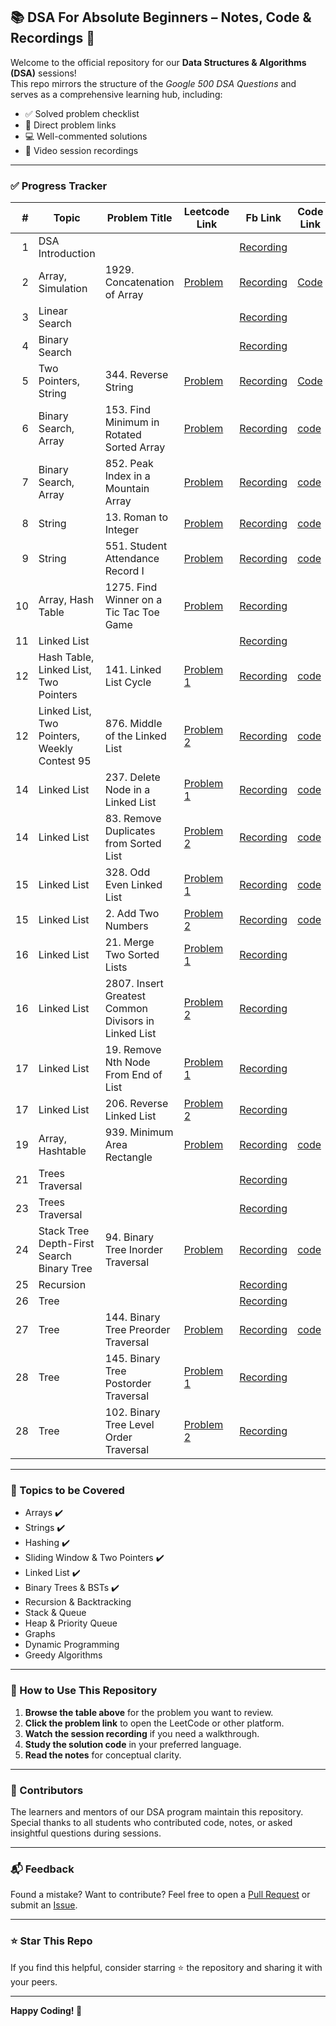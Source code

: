 ## 📚 DSA For Absolute Beginners – Notes, Code & Recordings 🎥

Welcome to the official repository for our **Data Structures & Algorithms (DSA)** sessions!  
This repo mirrors the structure of the *Google 500 DSA Questions* and serves as a comprehensive learning hub, including:

- ✅ Solved problem checklist  
- 🔗 Direct problem links  
- 💻 Well-commented solutions  
- 🎥 Video session recordings  

---

### ✅ Progress Tracker

| # | Topic     | Problem Title | Leetcode Link | Fb Link | Code Link |
|--:|-----------|---------------|--------------|--------|------|
| 1 | DSA Introduction  |       |       | [Recording](https://www.facebook.com/share/v/1CLkBVcrjB/) |       |
| 2 | Array, Simulation  | 1929. Concatenation of Array      | [Problem](https://leetcode.com/problems/concatenation-of-array/) | [Recording](https://www.facebook.com/share/v/1CKUTcYz1b/) | [Code](https://github.com/M-Hamza-Hassaan/DSA-Journey/tree/main/2058-concatenation-of-array) |
| 3 | Linear Search  |       |       | [Recording](https://www.facebook.com/share/v/1CLqpySjAJ/) |       |
| 4 | Binary Search  |       |       | [Recording](https://www.facebook.com/share/v/14FG5yGpzJx/) |       |
| 5 | Two Pointers, String  | 344. Reverse String      | [Problem](https://leetcode.com/problems/reverse-string) | [Recording](https://www.facebook.com/share/v/14DvW3jBPe1/) | [Code](https://github.com/M-Hamza-Hassaan/DSA-Journey/tree/main/0344-reverse-string) | 
| 6 | Binary Search, Array  |  153. Find Minimum in Rotated Sorted Array   | [Problem](https://leetcode.com/problems/find-minimum-in-rotated-sorted-array)      | [Recording](https://fb.watch/AZ-AJ0zB-r/) |    [code](https://github.com/M-Hamza-Hassaan/DSA-Journey/tree/main/0153-find-minimum-in-rotated-sorted-array)   |
| 7 | Binary Search, Array  |  852. Peak Index in a Mountain Array  | [Problem](https://leetcode.com/problems/peak-index-in-a-mountain-array/description/)      | [Recording](https://www.facebook.com/share/v/1DGK38YQxB/) |   [code](https://github.com/M-Hamza-Hassaan/DSA-Journey/tree/main/0882-peak-index-in-a-mountain-array)    |
| 8 | String  |  13. Roman to Integer   | [Problem](https://leetcode.com/problems/roman-to-integer/description/)      | [Recording](https://www.facebook.com/share/v/1Bw9KjGqe6/) |   [code](https://github.com/M-Hamza-Hassaan/DSA-Journey/tree/main/0013-roman-to-integer)    |
| 9 | String  |  551. Student Attendance Record I   | [Problem](https://leetcode.com/problems/student-attendance-record-i/description/)      | [Recording](https://www.facebook.com/share/v/1Cmg6WqCod/) |    [code](https://github.com/M-Hamza-Hassaan/DSA-Journey/tree/main/0551-student-attendance-record-i)   |      
| 10 | Array, Hash Table  |   1275. Find Winner on a Tic Tac Toe Game  | [Problem](https://leetcode.com/problems/find-winner-on-a-tic-tac-toe-game/description/)      | [Recording](https://www.facebook.com/share/v/1GSEpf7tCL/) |       |   
| 11 | Linked List  |     |    | [Recording](https://www.facebook.com/share/v/19gBn96qXq/) |       |   
| 12 | Hash Table, Linked List, Two Pointers  |  141. Linked List Cycle   |  [Problem 1](https://leetcode.com/problems/linked-list-cycle/description/?envType=problem-list-v2&envId=linked-list)  | [Recording](https://www.facebook.com/share/v/16hYaoj48G/) |   [code](https://github.com/M-Hamza-Hassaan/DSA-Journey/tree/main/0141-linked-list-cycle)    |   
| 12 | Linked List, Two Pointers, Weekly Contest 95  |  876. Middle of the Linked List   |  [Problem 2](https://leetcode.com/problems/middle-of-the-linked-list/description/?envType=problem-list-v2&envId=linked-list)  | [Recording](https://www.facebook.com/share/v/16hYaoj48G/) |   [code](https://github.com/M-Hamza-Hassaan/DSA-Journey/tree/main/0908-middle-of-the-linked-list)    |   
| 14 | Linked List  |  237. Delete Node in a Linked List  |  [Problem 1](https://leetcode.com/problems/delete-node-in-a-linked-list/description/)  | [Recording](https://www.facebook.com/share/v/1JXj8256Ak/) |   [code](https://github.com/M-Hamza-Hassaan/DSA-Journey/tree/main/0237-delete-node-in-a-linked-list)    |   
| 14 | Linked List  |  83. Remove Duplicates from Sorted List   |  [Problem 2](https://leetcode.com/problems/remove-duplicates-from-sorted-list/description/)  | [Recording](https://www.facebook.com/share/v/16hYaoj48G/) |   [code](https://github.com/M-Hamza-Hassaan/DSA-Journey/tree/main/0083-remove-duplicates-from-sorted-list)    |   
| 15 | Linked List  |  328. Odd Even Linked List  |  [Problem 1](https://leetcode.com/problems/odd-even-linked-list/description/)  | [Recording](https://www.facebook.com/share/v/12L9BUMSnLM/) |   [code](https://github.com/M-Hamza-Hassaan/DSA-Journey/tree/main/0328-odd-even-linked-list)    |   
| 15 | Linked List  |  2. Add Two Numbers  |  [Problem 2](https://leetcode.com/problems/add-two-numbers/description/)  | [Recording](https://www.facebook.com/share/v/12L9BUMSnLM/) |   [code](https://github.com/M-Hamza-Hassaan/DSA-Journey/tree/main/0002-add-two-numbers)    |   
| 16 | Linked List  |  21. Merge Two Sorted Lists  |  [Problem 1](https://leetcode.com/problems/merge-two-sorted-lists/description/)  | [Recording](https://www.facebook.com/share/v/177ZFeGkzR/) |       |
| 16 | Linked List  |  2807. Insert Greatest Common Divisors in Linked List  |  [Problem 2](https://leetcode.com/problems/insert-greatest-common-divisors-in-linked-list/description/)  | [Recording](https://www.facebook.com/share/v/177ZFeGkzR/) |       |
| 17 | Linked List  |  19. Remove Nth Node From End of List  |  [Problem 1](https://leetcode.com/problems/remove-nth-node-from-end-of-list/description/)  | [Recording](https://www.facebook.com/share/v/1ZNyThjnkt/) |       |
| 17 | Linked List  |  206. Reverse Linked List   |  [Problem 2](https://leetcode.com/problems/reverse-linked-list/description/)  | [Recording](https://www.facebook.com/share/v/18RAcdvbTH/) |       |
| 19 | Array, Hashtable  |  939. Minimum Area Rectangle  |  [Problem](https://leetcode.com/problems/minimum-area-rectangle/description/)  | [Recording](https://www.facebook.com/share/v/1EhHzNwDck/) |  [code](https://github.com/M-Hamza-Hassaan/DSA-Journey/tree/main/0976-minimum-area-rectangle)    |
| 21 | Trees Traversal  |    |    | [Recording](https://www.facebook.com/share/v/1FaEwRzSK1/) |     |
| 23 | Trees Traversal  |    |    | [Recording](https://www.facebook.com/share/v/174fndjq2T/) |     |
| 24 | Stack Tree Depth-First Search Binary Tree |  94. Binary Tree Inorder Traversal  |  [Problem](https://leetcode.com/problems/binary-tree-inorder-traversal/description/)  | [Recording](https://www.facebook.com/share/v/15z5PQqw9m/) | [code](https://github.com/M-Hamza-Hassaan/DSA-Journey/tree/main/0094-binary-tree-inorder-traversal)    |
| 25 | Recursion  |    |    | [Recording](https://www.facebook.com/share/v/19TjGtfxA4/) |     |
| 26 | Tree  |    |    | [Recording](https://www.facebook.com/share/v/19RafEkcKU/) |     |
| 27 | Tree  |  144. Binary Tree Preorder Traversal  |  [Problem](https://leetcode.com/problems/binary-tree-preorder-traversal/description/)    | [Recording](https://www.facebook.com/share/v/1ENfyq1aDH/) |  [code](https://github.com/M-Hamza-Hassaan/DSA-Journey/tree/main/0144-binary-tree-preorder-traversal)   |
| 28 | Tree  |  145. Binary Tree Postorder Traversal  |  [Problem 1](https://leetcode.com/problems/binary-tree-postorder-traversal/description/)    | [Recording](https://www.facebook.com/share/v/178PGYLeRL/) |     |
| 28 | Tree  |  102. Binary Tree Level Order Traversal  |  [Problem 2](https://leetcode.com/problems/binary-tree-level-order-traversal/description/)    | [Recording](https://www.facebook.com/share/v/178PGYLeRL/) |     |
---



### 🧠 Topics to be Covered

- Arrays  ✔️
- Strings  ✔️
- Hashing  ✔️
- Sliding Window & Two Pointers  ✔️
- Linked List  ✔️
- Binary Trees & BSTs  ✔️
- Recursion & Backtracking  
- Stack & Queue
- Heap & Priority Queue  
- Graphs  
- Dynamic Programming  
- Greedy Algorithms  

---

### 📌 How to Use This Repository

1. **Browse the table above** for the problem you want to review.
2. **Click the problem link** to open the LeetCode or other platform.
3. **Watch the session recording** if you need a walkthrough.
4. **Study the solution code** in your preferred language.
5. **Read the notes** for conceptual clarity.

---

### 🙌 Contributors

The learners and mentors of our DSA program maintain this repository.  
Special thanks to all students who contributed code, notes, or asked insightful questions during sessions.

---

### 📬 Feedback

Found a mistake? Want to contribute? Feel free to open a [Pull Request](https://github.com/M-Hamza-Hassaan/11AM-DSA-Volunteer/pulls) or submit an [Issue](https://github.com/M-Hamza-Hassaan/11AM-DSA-Volunteer/issues).

---

### ⭐ Star This Repo

If you find this helpful, consider starring ⭐ the repository and sharing it with your peers.

---

**Happy Coding! 🚀**

